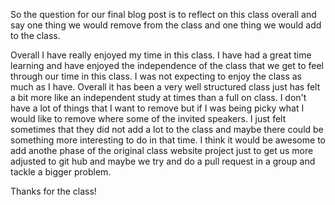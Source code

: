 So the question for our final blog post is to reflect on this class overall and say one thing we would remove from the class and one thing
we would add to the class.

Overall I have really enjoyed my time in this class. I have had a great time learning and have enjoyed the independence of the class that
we get to feel through our time in this class. I was not expecting to enjoy the class as much as I have. Overall it has been a very well
structured class just has felt a bit more like an independent study at times than a full on class. I don't have a lot of things that I 
want to remove but if I was being picky what I would like to remove where some of the invited speakers. I just felt sometimes that they
did not add a lot to the class and maybe there could be something more interesting to do in that time. I think it would be awesome to add
anothe phase of the original class website project just to get us more adjusted to git hub and maybe we try and do a pull request in a
group and tackle a bigger problem.

Thanks for the class!
